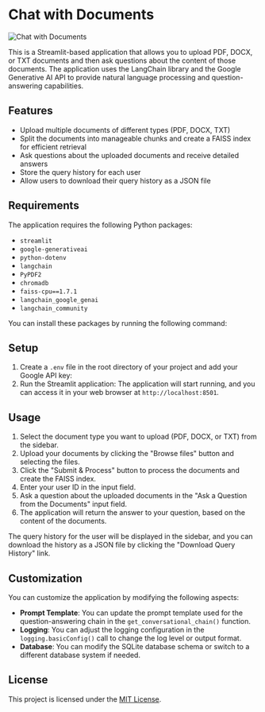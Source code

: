# Chat with Documents

![Chat with Documents](chat_with_documents.png)

This is a Streamlit-based application that allows you to upload PDF, DOCX, or TXT documents and then ask questions about the content of those documents. The application uses the LangChain library and the Google Generative AI API to provide natural language processing and question-answering capabilities.

## Features

- Upload multiple documents of different types (PDF, DOCX, TXT)
- Split the documents into manageable chunks and create a FAISS index for efficient retrieval
- Ask questions about the uploaded documents and receive detailed answers
- Store the query history for each user
- Allow users to download their query history as a JSON file

## Requirements

The application requires the following Python packages:

- `streamlit`
- `google-generativeai`
- `python-dotenv`
- `langchain`
- `PyPDF2`
- `chromadb`
- `faiss-cpu==1.7.1`
- `langchain_google_genai`
- `langchain_community`

You can install these packages by running the following command:
## Setup

1. Create a `.env` file in the root directory of your project and add your Google API key:
2. Run the Streamlit application:
The application will start running, and you can access it in your web browser at `http://localhost:8501`.

## Usage

1. Select the document type you want to upload (PDF, DOCX, or TXT) from the sidebar.
2. Upload your documents by clicking the "Browse files" button and selecting the files.
3. Click the "Submit & Process" button to process the documents and create the FAISS index.
4. Enter your user ID in the input field.
5. Ask a question about the uploaded documents in the "Ask a Question from the Documents" input field.
6. The application will return the answer to your question, based on the content of the documents.

The query history for the user will be displayed in the sidebar, and you can download the history as a JSON file by clicking the "Download Query History" link.

## Customization

You can customize the application by modifying the following aspects:

- **Prompt Template**: You can update the prompt template used for the question-answering chain in the `get_conversational_chain()` function.
- **Logging**: You can adjust the logging configuration in the `logging.basicConfig()` call to change the log level or output format.
- **Database**: You can modify the SQLite database schema or switch to a different database system if needed.

## License

This project is licensed under the [MIT License](LICENSE).

